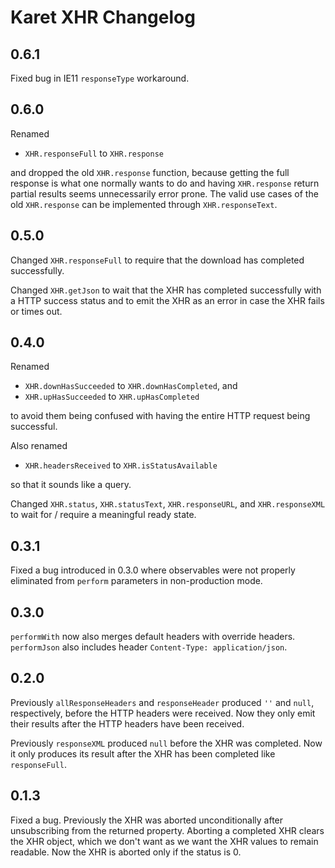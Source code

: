 # Karet XHR Changelog

## 0.6.1

Fixed bug in IE11 `responseType` workaround.

## 0.6.0

Renamed

* `XHR.responseFull` to `XHR.response`

and dropped the old `XHR.response` function, because getting the full response
is what one normally wants to do and having `XHR.response` return partial
results seems unnecessarily error prone.  The valid use cases of the old
`XHR.response` can be implemented through `XHR.responseText`.

## 0.5.0

Changed `XHR.responseFull` to require that the download has completed
successfully.

Changed `XHR.getJson` to wait that the XHR has completed successfully with a
HTTP success status and to emit the XHR as an error in case the XHR fails or
times out.

## 0.4.0

Renamed

* `XHR.downHasSucceeded` to `XHR.downHasCompleted`, and
* `XHR.upHasSucceeded` to `XHR.upHasCompleted`

to avoid them being confused with having the entire HTTP request being
successful.

Also renamed

* `XHR.headersReceived` to `XHR.isStatusAvailable`

so that it sounds like a query.

Changed `XHR.status`, `XHR.statusText`, `XHR.responseURL`, and `XHR.responseXML`
to wait for / require a meaningful ready state.

## 0.3.1

Fixed a bug introduced in 0.3.0 where observables were not properly eliminated
from `perform` parameters in non-production mode.

## 0.3.0

`performWith` now also merges default headers with override headers.
`performJson` also includes header `Content-Type: application/json`.

## 0.2.0

Previously `allResponseHeaders` and `responseHeader` produced `''` and `null`,
respectively, before the HTTP headers were received.  Now they only emit their
results after the HTTP headers have been received.

Previously `responseXML` produced `null` before the XHR was completed.  Now it
only produces its result after the XHR has been completed like `responseFull`.

## 0.1.3

Fixed a bug.  Previously the XHR was aborted unconditionally after unsubscribing
from the returned property.  Aborting a completed XHR clears the XHR object,
which we don't want as we want the XHR values to remain readable.  Now the XHR
is aborted only if the status is 0.
